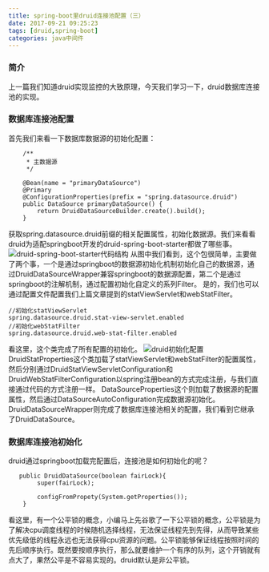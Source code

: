 ```yaml
---
title: spring-boot里druid连接池配置（三）
date: 2017-09-21 09:25:23
tags: [druid,spring-boot]
categories: java中间件
---
```

### 简介
上一篇我们知道druid实现监控的大致原理，今天我们学习一下，druid数据库连接池的实现。
### 数据库连接池配置
首先我们来看一下数据库数据源的初始化配置：
```
    /**
     * 主数据源
     */

    @Bean(name = "primaryDataSource")
    @Primary
    @ConfigurationProperties(prefix = "spring.datasource.druid")
    public DataSource primaryDataSource() {
        return DruidDataSourceBuilder.create().build();
    }
```
获取spring.datasource.druid前缀的相关配置属性，初始化数据源。我们来看看druid为适配springboot开发的druid-spring-boot-starter都做了哪些事。
![druid-spring-boot-starter代码结构](/images/druid/druid-spring-boot-starter.png)
从图中我们看到，这个包很简单，主要做了两个事，一个是通过springboot的数据源初始化机制初始化自己的数据源，通过DruidDataSourceWrapper兼容springboot的数据源配置，第二个是通过springboot的注解机制，通过配置初始化自定义的系列Filter。
是的，我们也可以通过配置文件配置我们上篇文章提到的statViewServlet和webStatFilter。
```
//初始化statViewServlet
spring.datasource.druid.stat-view-servlet.enabled
//初始化webStatFilter
spring.datasource.druid.web-stat-filter.enabled
```
<!--more-->
看这里，这个类完成了所有配置的初始化。
![druid初始化配置](images/druid/druid_starter.png)
DruidStatProperties这个类加载了statViewServlet和webStatFilter的配置属性，然后分别通过DruidStatViewServletConfiguration和DruidWebStatFilterConfiguration以spring注册bean的方式完成注册，与我们直接通过代码的方式注册一样。
DataSourceProperties这个则加载了数据源的配置属性，然后通过DataSourceAutoConfiguration完成数据源初始化。
DruidDataSourceWrapper则完成了数据库连接池相关的配置，我们看到它继承了DruidDataSource。
### 数据库连接池初始化
druid通过springboot加载完配置后，连接池是如何初始化的呢？
```
   public DruidDataSource(boolean fairLock){
        super(fairLock);

        configFromPropety(System.getProperties());
    }
```
看这里，有一个公平锁的概念，小编马上先谷歌了一下公平锁的概念，公平锁是为了解决cpu调度线程的时候随机选择线程，无法保证线程先到先得，从而导致某些优先级低的线程永远也无法获得cpu资源的问题。公平锁能够保证线程按照时间的先后顺序执行。既然要按顺序执行，那么就要维护一个有序的队列，这个开销就有点大了，果然公平是不容易实现的。druid默认是非公平锁。
